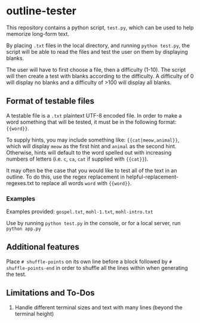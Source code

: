 # outline-tester

This repository contains a python script, `test.py`, which 
can be used to help memorize long-form text.

By placing `.txt` files in the local directory, and running
`python test.py`, the script will be able to read the files
and test the user on them by displaying blanks.

The user will have to first choose a file, then a 
difficulty (1-10). The script will then create a test with
blanks according to the difficulty. A difficulty of 0 will 
display no blanks and a difficulty of >100 will display
all blanks. 

## Format of testable files

A testable file is a `.txt` plaintext UTF-8 encoded file.
In order to make a word something that will be tested,
it must be in the following format: `{{word}}`. 

To supply hints, you may include something like:
`{{cat|meow,animal}}`, which will display `meow` as the 
first hint and `animal` as the second hint. Otherwise, 
hints will default to the word spelled out with increasing
numbers of letters (i.e. `c`, `ca`, `cat` if supplied with
`{{cat}}`). 

It may often be the case that you would like to test all
of the text in an outline. To do this, use the regex 
replacement in helpful-replacement-regexes.txt to replace
all words `word` with `{{word}}`.

### Examples

Examples provided: `gospel.txt`, `mohl-1.txt`, `mohl-intro.txt`

Use by running `python test.py` in the console, or for a local server, run `python app.py`

## Additional features

Place `# shuffle-points` on its own line before a block
followed by `# shuffle-points-end` in order to shuffle
all the lines within when generating the test.

## Limitations and To-Dos

1. Handle different terminal sizes and text with many 
lines (beyond the terminal height)